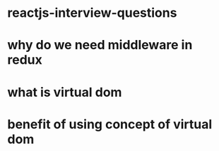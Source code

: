 # reactjs-interview-questions

# why do we need middleware in redux
# what is virtual dom
# benefit of using concept of virtual dom
